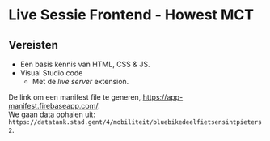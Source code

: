 # Live Sessie Frontend - Howest MCT

## Vereisten

-   Een basis kennis van HTML, CSS & JS.
-   Visual Studio code
    -   Met de _live server_ extension.

De link om een manifest file te generen, https://app-manifest.firebaseapp.com/.  
We gaan data ophalen uit: `https://datatank.stad.gent/4/mobiliteit/bluebikedeelfietsensintpieters2`.
